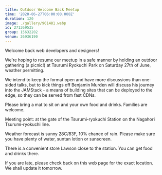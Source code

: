 ```yaml
---
title: Outdoor Welcome Back Meetup
time: '2020-06-27T06:00:00.000Z'
duration: 120
image: ./gallery/901481.webp
id: 271369535
group: 15632202
venue: 26936190
---
```


Welcome back web developers and designers!

We're hoping to resume our meetup in a safe manner by holding an outdoor gathering (a picnic!) at Tsurumi Ryokuchi Park on Saturday 27th of June, weather permitting.

We intend to keep the format open and have more discussions than one-sided talks, but to kick things off Benjamin Murden will discuss his journey into the JAMStack - a means of building sites that can be deployed to the edge, so they can be served from fast CDNs.

Please bring a mat to sit on and your own food and drinks. Families are welcome.

Meeting point: at the gate of the Tsurumi-ryokuchi Station on the Nagahori Tsurumi-ryokuchi line.

Weather forecast is sunny 28C/83F, 10% chance of rain. Please make sure you have plenty of water, suntan lotion or sunscreen.

There is a convenient store Lawson close to the station. You can get food and drinks there.

If you are late, please check back on this web page for the exact location. We shall update it tomorrow.
